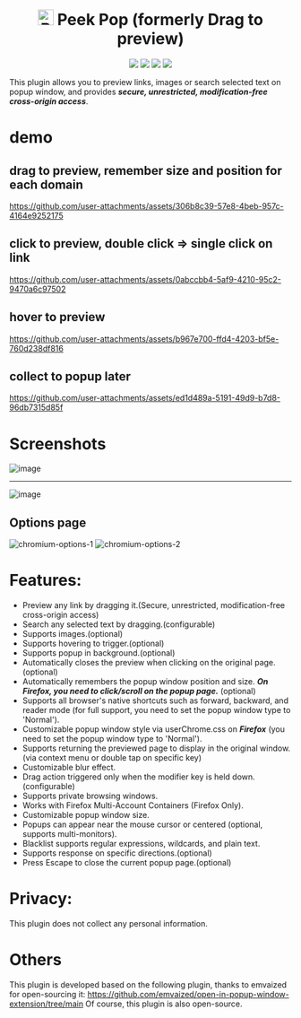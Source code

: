 
<h1 align="center"><img src="https://github.com/user-attachments/assets/3fe6e4d2-3fc8-4b80-876c-cdfbf20979fd" alt="Peek Pop" style="height: 1em;">    Peek Pop (formerly Drag to preview)</h1>

<div align="center">

[![](https://img.shields.io/github/v/release/u-Sir/peek-pop?label=Release&logo=github&display_name=release&link=https%3A%2F%2Fgithub.com%2Fu-Sir%2Fpeek-pop%2Freleases&link=https%3A%2F%2Fgithub.com%2Fu-Sir%2Fpeek-pop%2Freleases)](https://github.com/u-Sir/peek-pop/releases/latest)
[![](https://img.shields.io/amo/v/drag-to-preview.svg?label=Firefox&logo=firefoxbrowser)](https://addons.mozilla.org/firefox/addon/drag-to-preview)
[![](https://img.shields.io/badge/dynamic/json?label=Microsoft%20Edge&prefix=v&query=%24.version&url=https%3A%2F%2Fmicrosoftedge.microsoft.com%2Faddons%2Fgetproductdetailsbycrxid%2Fecpgdeolbpelhdjcplojlpdmfppjljop)](https://microsoftedge.microsoft.com/addons/detail/ecpgdeolbpelhdjcplojlpdmfppjljop)
[![](https://img.shields.io/chrome-web-store/v/fjllepdpgikphekgbinhpdkalliiejdh.svg?label=Chrome%20Web%20Store&logo=googlechrome)](https://chrome.google.com/webstore/detail/fjllepdpgikphekgbinhpdkalliiejdh)

</div>

This plugin allows you to preview links, images or search selected text on popup window, and provides ***secure, unrestricted, modification-free cross-origin access***.
# demo
## drag to preview, remember size and position for each domain


https://github.com/user-attachments/assets/306b8c39-57e8-4beb-957c-4164e9252175




## click to preview, double click => single click on link
https://github.com/user-attachments/assets/0abccbb4-5af9-4210-95c2-9470a6c97502

## hover to preview


https://github.com/user-attachments/assets/b967e700-ffd4-4203-bf5e-760d238df816

## collect to popup later



https://github.com/user-attachments/assets/ed1d489a-5191-49d9-b7d8-96db7315d85f



# Screenshots

![image](https://github.com/user-attachments/assets/6e00b216-907a-42d4-b0af-296414c62d1d)

------

![image](https://github.com/user-attachments/assets/fc997167-3206-4386-b183-612b3a8a5530)

## Options page
![chromium-options-1](https://github.com/user-attachments/assets/bc14aa83-f71d-43b4-9898-9cfd2156688b)
![chromium-options-2](https://github.com/user-attachments/assets/ee205bb4-2109-4274-bc66-c6472388e600)

# Features:

- Preview any link by dragging it.(Secure, unrestricted, modification-free cross-origin access)
- Search any selected text by dragging.(configurable)
- Supports images.(optional)
- Supports hovering to trigger.(optional)
- Supports popup in background.(optional)
- Automatically closes the preview when clicking on the original page.(optional)
- Automatically remembers the popup window position and size. ***On Firefox, you need to click/scroll on the popup page.*** (optional)
- Supports all browser's native shortcuts such as forward, backward, and reader mode (for full support, you need to set the popup window type to 'Normal').
- Customizable popup window style via userChrome.css on ***Firefox*** (you need to set the popup window type to 'Normal').
- Supports returning the previewed page to display in the original window.(via context menu or double tap on specific key)
- Customizable blur effect.
- Drag action triggered only when the modifier key is held down. (configurable)
- Supports private browsing windows.
- Works with Firefox Multi-Account Containers (Firefox Only).
- Customizable popup window size.
- Popups can appear near the mouse cursor or centered (optional, supports multi-monitors).
- Blacklist supports regular expressions, wildcards, and plain text.
- Supports response on specific directions.(optional)
- Press Escape to close the current popup page.(optional)

# Privacy:
This plugin does not collect any personal information.

# Others
This plugin is developed based on the following plugin, thanks to emvaized for open-sourcing it:
https://github.com/emvaized/open-in-popup-window-extension/tree/main
Of course, this plugin is also open-source.
